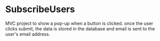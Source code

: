 # SubscribeUsers
MVC project to show a pop-up when a button is clicked. once the user clicks submit, the data is stored in the database and email is sent to the user's email address. 
